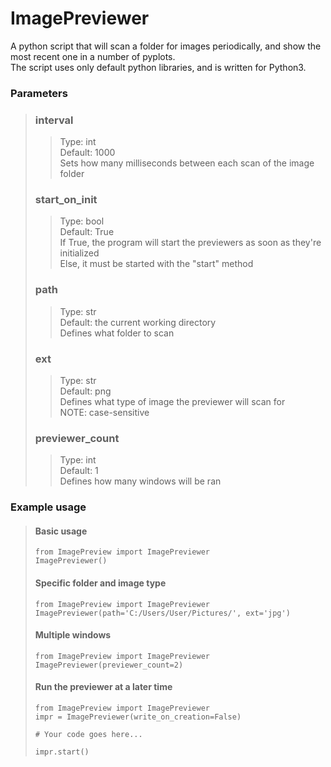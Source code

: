 # ImagePreviewer
A python script that will scan a folder for images periodically, and show the most recent one in a number of pyplots.  
The script uses only default python libraries, and is written for Python3.


### Parameters
> ### interval
>> Type: int  
>> Default: 1000  
>> Sets how many milliseconds between each scan of the image folder  
>   
> ### start_on_init
>> Type: bool  
>> Default: True  
>> If True, the program will start the previewers as soon as they're initialized  
>> Else, it must be started with the "start" method  
>   
> ### path
>> Type: str  
>> Default: the current working directory  
>> Defines what folder to scan  
>   
> ### ext
>> Type: str  
>> Default: png  
>> Defines what type of image the previewer will scan for  
>> NOTE: case-sensitive  
>   
> ### previewer_count
>> Type: int  
>> Default: 1  
>> Defines how many windows will be ran  


### Example usage
> #### Basic usage
>     from ImagePreview import ImagePreviewer
>     ImagePreviewer()
> #### Specific folder and image type
>     from ImagePreview import ImagePreviewer
>     ImagePreviewer(path='C:/Users/User/Pictures/', ext='jpg')
> #### Multiple windows
>     from ImagePreview import ImagePreviewer
>     ImagePreviewer(previewer_count=2)
> #### Run the previewer at a later time
>     from ImagePreview import ImagePreviewer
>     impr = ImagePreviewer(write_on_creation=False)
>     
>     # Your code goes here...
>     
>     impr.start()
